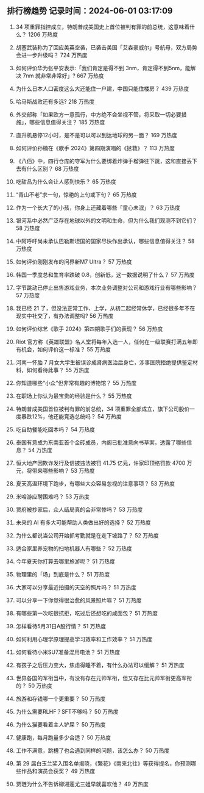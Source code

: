 
## 排行榜趋势 记录时间：2024-06-01 03:17:09
  
  1. 34 项重罪指控成立，特朗普成美国史上首位被判有罪的前总统，这意味着什么？ 1206 万热度
    
  2. 胡塞武装称为了回应美英空袭，已袭击美国「艾森豪威尔」号航母，双方局势会进一步升级吗？ 724 万热度
    
  3. 如何评价华为张平安表示:「我们肯定是得不到 3nm，肯定得不到5nm，能解决 7nm 就非常非常好」? 667 万热度
    
  4. 为什么日本人口密度这么大还能住一户建，中国只能住楼房？ 439 万热度
    
  5. 哈马斯战败还有多远? 218 万热度
    
  6. 外交部称「如果欧方一意孤行，中方绝不会坐视不管，将采取一切必要措施」，哪些信息值得关注？ 185 万热度
    
  7. 直升机悬停12小时，是不是可以可以到达地球的另一面？ 169 万热度
    
  8. 如何评价孙楠在《歌手 2024》第四期演唱的《拯救》？ 113 万热度
    
  9. 《八佰》中，四行仓库的守军为什么要绑着炸弹手榴弹往下跳，这和直接丢下去有什么区别？ 68 万热度
    
  10. 吃甜品为什么会让人感到快乐？ 65 万热度
    
  11. “青山不老”求一句，惊艳的上句或下句？ 65 万热度
    
  12. 作为一个长大了的小孩，你身上还藏着哪些「童心未泯」？ 63 万热度
    
  13. 银河系中必然广泛存在地球以外的文明和生命，但为什么我们观测不到它们？ 58 万热度
    
  14. 中阿呼吁尚未承认巴勒斯坦国的国家尽快作出承认，哪些信息值得关注？ 58 万热度
    
  15. 如何评价刚刚发布的问界新M7 Ultra？ 57 万热度
    
  16. 韩国一季度总和生育率跌破 0.8，创新低，这一数据说明了什么？ 57 万热度
    
  17. 字节跳动已停止出售游戏业务，本次业务调整对公司和游戏行业有哪些影响？ 57 万热度
    
  18. 我已经 21 了，但没法正常工作、上学，从初二起经常休学，已经很多年不在现实中社交了，有办法调整吗? 56 万热度
    
  19. 如何评价综艺《歌手 2024》第四期歌手们的表现？ 56 万热度
    
  20. Riot 官方称《英雄联盟》名人堂将每年入选一人，任何在一级联赛打满五年即有机会，如何评价这一标准？ 55 万热度
    
  21. 河南一怀胎 7 月女大学生被误诊成肾病医治后身亡，涉事医院拒绝提供鉴定材料，如何看待此事？ 55 万热度
    
  22. 你知道哪些“小众”但非常有趣的博物馆？ 55 万热度
    
  23. 在职场上你认为最宝贵的经验是什么？ 55 万热度
    
  24. 特朗普成美国首位被判有罪的前总统，34 项重罪全部成立，旗下公司股价一度暴跌12%，他还能竞选总统吗？ 54 万热度
    
  25. 吃自助餐能吃回本吗？ 54 万热度
    
  26. 泰国有意成为东南亚首个金砖成员，内阁已批准意向书草案，透露了哪些信息？ 54 万热度
    
  27. 恒大地产因欺诈发行及信披违法被罚 41.75 亿元，许家印顶格罚款 4700 万元，将带来哪些影响？ 53 万热度
    
  28. 夏天高温环境下跑步，有哪些大众容易忽视的注意事项？ 53 万热度
    
  29. 米哈游应聘困难吗？ 53 万热度
    
  30. 贾府被抄家后，众人结局真的会非常惨吗？ 53 万热度
    
  31. 未来的 AI 有多大可能帮助人类做出好的选择？ 52 万热度
    
  32. 为什么都说当公司开始抓考勤就是在走下坡路了？ 52 万热度
    
  33. 适合家里养宠物的扫地机器人有哪些？ 52 万热度
    
  34. 今年夏天你打算去哪里旅游呢？ 51 万热度
    
  35. 物理里的「场」到底是什么？ 51 万热度
    
  36. 大家可以分享最近拍摄的天空的照片吗？ 51 万热度
    
  37. 可以分享一下你觉得很治愈的风景照片嘛？ 51 万热度
    
  38. 有哪些第一次吃很抗拒，吃过后还想吃的咸面包？ 51 万热度
    
  39. 怎样看待5月31日A股行情？ 51 万热度
    
  40. 如何利用心理学原理提高学习效率和工作效率？ 51 万热度
    
  41. 如何看待小米SU7准备混用电池？ 51 万热度
    
  42. 有孩子之后压力变大，焦虑得睡不着，有什么办法可以缓解？ 51 万热度
    
  43. 世界各国的军衔当中，有没有存在元帅军衔，但又存在比元帅军衔更高军衔的？ 50 万热度
    
  44. 旅游和存钱哪一个更重要？ 50 万热度
    
  45. 为什么需要RLHF？SFT不够吗？ 50 万热度
    
  46. 为什么猫要看着主人铲屎？ 50 万热度
    
  47. 健康跑，每月跑量多少合适？ 50 万热度
    
  48. 工作不满意，跳槽了也会遇到同样的问题，该怎么办？ 50 万热度
    
  49. 第 29 届白玉兰奖入围名单揭晓，《繁花》《南来北往》等获得提名，你预测哪些作品和演员会获奖？ 49 万热度
    
  50. 贾琏为什么不告诉柳湘莲尤三姐早就喜欢他？ 49 万热度
    